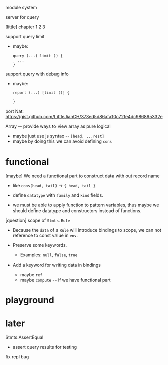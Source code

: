 module system

server for query

[little] chapter 1 2 3

support query limit

- maybe:

  ```
  query (...) limit () {
    ...
  }
  ```

support query with debug info

- maybe:

  ```
  report (...) [limit ()] {

  }
  ```

port Nat: https://gist.github.com/LittleJianCH/373ed5d86afaf0c72fe4dc986895332e

Array -- provide ways to view array as pure logical

- maybe just use js syntax -- `[head, ...rest]`
- maybe by doing this we can avoid defining `cons`

# functional

[maybe] We need a functional part to construct data with out record name

- like `cons(head, tail)` -> `{ head, tail }`

- define `datatype` with `family` and `kind` fields.

- we must be able to apply function to pattern variables,
  thus maybe we should define datatype and constructors instead of functions.

[question] scope of `Stmts.Rule`

- Because the `data` of a `Rule` will introduce bindings to scope,
  we can not reference to const value in `env`.

- Preserve some keywords.

  - Examples: `null`, `false`, `true`

- Add a keyword for writing data in bindings

  - maybe `ref`
  - maybe `compute` -- if we have functional part

# playground

# later

Stmts.AssertEqual

- assert query results for testing

fix repl bug
